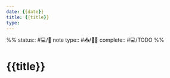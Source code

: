 ```yaml
---
date: {{date}}
title: {{title}}
type: 
---
```

%%
status:: #💻/🌱
note type:: #📥/🧑‍💻
complete:: #💻/TODO
%%

# {{title}}